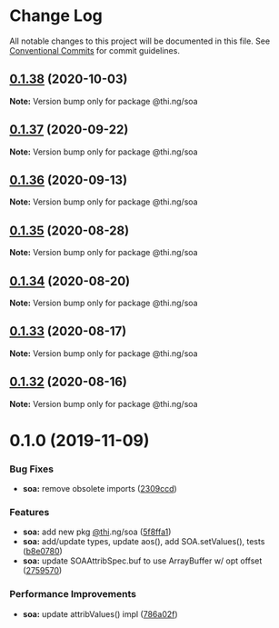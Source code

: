 # Change Log

All notable changes to this project will be documented in this file.
See [Conventional Commits](https://conventionalcommits.org) for commit guidelines.

## [0.1.38](https://github.com/thi-ng/umbrella/compare/@thi.ng/soa@0.1.37...@thi.ng/soa@0.1.38) (2020-10-03)

**Note:** Version bump only for package @thi.ng/soa





## [0.1.37](https://github.com/thi-ng/umbrella/compare/@thi.ng/soa@0.1.36...@thi.ng/soa@0.1.37) (2020-09-22)

**Note:** Version bump only for package @thi.ng/soa





## [0.1.36](https://github.com/thi-ng/umbrella/compare/@thi.ng/soa@0.1.35...@thi.ng/soa@0.1.36) (2020-09-13)

**Note:** Version bump only for package @thi.ng/soa





## [0.1.35](https://github.com/thi-ng/umbrella/compare/@thi.ng/soa@0.1.34...@thi.ng/soa@0.1.35) (2020-08-28)

**Note:** Version bump only for package @thi.ng/soa





## [0.1.34](https://github.com/thi-ng/umbrella/compare/@thi.ng/soa@0.1.33...@thi.ng/soa@0.1.34) (2020-08-20)

**Note:** Version bump only for package @thi.ng/soa





## [0.1.33](https://github.com/thi-ng/umbrella/compare/@thi.ng/soa@0.1.32...@thi.ng/soa@0.1.33) (2020-08-17)

**Note:** Version bump only for package @thi.ng/soa





## [0.1.32](https://github.com/thi-ng/umbrella/compare/@thi.ng/soa@0.1.31...@thi.ng/soa@0.1.32) (2020-08-16)

**Note:** Version bump only for package @thi.ng/soa





# 0.1.0 (2019-11-09)

### Bug Fixes

* **soa:** remove obsolete imports ([2309ccd](https://github.com/thi-ng/umbrella/commit/2309ccd6e581b6f385f4a2720fd2ad5cfb8a0d79))

### Features

* **soa:** add new pkg [@thi](https://github.com/thi).ng/soa ([5f8ffa1](https://github.com/thi-ng/umbrella/commit/5f8ffa175fabc4518f6b931c8c57473ea8ab1a74))
* **soa:** add/update types, update aos(), add SOA.setValues(), tests ([b8e0780](https://github.com/thi-ng/umbrella/commit/b8e07806427041a7ef3413ca47357e3360f6a4c8))
* **soa:** update SOAAttribSpec.buf to use ArrayBuffer w/ opt offset ([2759570](https://github.com/thi-ng/umbrella/commit/27595700ce0df21258dad58e18abf98b8ddb7c30))

### Performance Improvements

* **soa:** update attribValues() impl ([786a02f](https://github.com/thi-ng/umbrella/commit/786a02f66fd0f50e678f3eb048964fadf293db3f))
